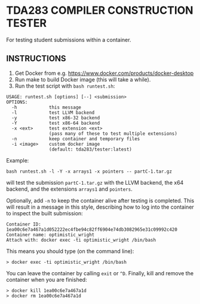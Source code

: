 TDA283 COMPILER CONSTRUCTION TESTER
===================================

For testing student submissions within a container.

INSTRUCTIONS
------------

1. Get Docker from e.g. https://www.docker.com/products/docker-desktop
2. Run make to build Docker image (this will take a while).
3. Run the test script with `bash runtest.sh`:

```
USAGE: runtest.sh [options] [--] <submission>
OPTIONS:
  -h            this message
  -l            test LLVM backend
  -y            test x86-32 backend
  -Y            test x86-64 backend
  -x <ext>      test extension <ext>
                (pass many of these to test multiple extensions)
  -n            keep container and temporary files
  -i <image>    custom docker image
                (default: tda283/tester:latest)
```

Example:
```
bash runtest.sh -l -Y -x arrays1 -x pointers -- partC-1.tar.gz
```
will test the submission `partC-1.tar.gz` with the LLVM backend, the x64 backend,
and the extensions `arrays1` and `pointers`.

Optionally, add `-n` to keep the container alive after testing is completed.
This will result in a message in this style, describing how to log into
the container to inspect the built submission:
```
Container ID: 1ea00c6e7a467a1d052222ec4fbe94c82ff6904e74db3082965e31c09992c420
Container name: optimistic_wright
Attach with: docker exec -ti optimistic_wright /bin/bash
```

This means you should type (on the command line):
```
> docker exec -ti optimistic_wright /bin/bash
```

You can leave the container by calling `exit` or `^D`. Finally, kill and remove
the container when you are finished:
```
> docker kill 1ea00c6e7a467a1d
> docker rm 1ea00c6e7a467a1d
```
